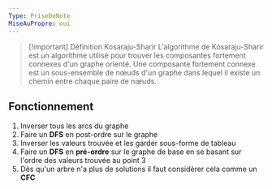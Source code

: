 ```yaml
---
Type: PriseDeNote
MiseAuPropre: oui
---
```


>[!important] Définition Kosaraju-Sharir
>L'algorithme de Kosaraju-Sharir est un algorithme utilisé pour trouver les composantes fortement connexes d'un graphe orienté. Une composante fortement connexe est un sous-ensemble de nœuds d'un graphe dans lequel il existe un chemin entre chaque paire de nœuds.

## Fonctionnement
1. Inverser tous les arcs du graphe
2. Faire un **DFS** en post-ordre sur le graphe
3. Inverser les valeurs trouvée et les garder sous-forme de tableau
4. Faire un **DFS** en **pré-ordre** sur le graphe de base en se basant sur l'ordre des valeurs trouvée au point 3
5. Dès qu'un arbre n'a plus de solutions il faut considérer cela comme un **CFC**


